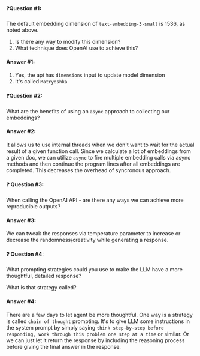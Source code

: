 #### ❓Question #1:

The default embedding dimension of `text-embedding-3-small` is 1536, as noted above. 

1. Is there any way to modify this dimension?
2. What technique does OpenAI use to achieve this?

#### Answer #1:

1. Yes, the api has `dimensions` input to update model dimension
2. It's called `Matryoshka`


#### ❓Question #2:

What are the benefits of using an `async` approach to collecting our embeddings?

#### Answer #2:

It allows us to use internal threads when we don't want to wait for the actual result of a given function call. Since we calculate a lot of embeddings from a given doc, we can utilize `async` to fire multiple embedding calls via async methods and then continue the program lines after all embeddings are completed. This decreases the overhead of syncronous approach.


#### ❓ Question #3:

When calling the OpenAI API - are there any ways we can achieve more reproducible outputs?

#### Answer #3:

We can tweak the responses via temperature parameter to increase or decrease the randomness/creativity while generating a response.

#### ❓ Question #4:

What prompting strategies could you use to make the LLM have a more thoughtful, detailed response?

What is that strategy called?

#### Answer #4:

There are a few days to let agent be more thoughtful. One way is a strategy is called `chain of thought` prompting. It's to give LLM some instructions in the system prompt by simply saying `think step-by-step before responding, work through this problem one step at a time` or similar. Or we can just let it return the response by including the reasoning process before giving the final answer in the response. 